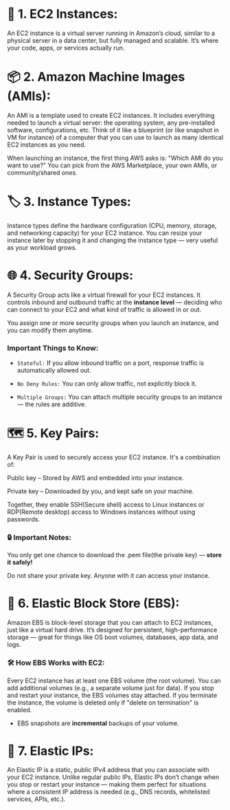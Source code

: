 # 🔧 1. EC2 Instances:
An EC2 instance is a virtual server running in Amazon’s cloud, similar to a physical server
in a data center, but fully managed and scalable.
It’s where your code, apps, or services actually run.

# 📦 2. Amazon Machine Images (AMIs):
An AMI is a template used to create EC2 instances. 
It includes everything needed to launch a virtual server: the operating system, 
any pre-installed software, configurations, etc.
Think of it like a blueprint (or like snapshot in VM for instance) of a computer 
that you can use to launch as many identical EC2 instances as you need.

When launching an instance, the first thing AWS asks is: "Which AMI do you want to use?" 
You can pick from the AWS Marketplace, your own AMIs, or community/shared ones.


# 🏷️ 3. Instance Types:
Instance types define the hardware configuration (CPU, memory, storage, and networking capacity) 
for your EC2 instance.
You can resize your instance later by stopping it and changing the 
instance type — very useful as your workload grows.

# 🌐 4. Security Groups:
A Security Group acts like a virtual firewall for your EC2 instances. 
It controls inbound and outbound traffic at the **instance level** — deciding who can connect to your EC2 
and what kind of traffic is allowed in or out.

You assign one or more security groups when you launch an instance, and you can modify them anytime.

### Important Things to Know:
- `Stateful:` If you allow inbound traffic on a port, response traffic is automatically allowed out.

- `No Deny Rules:` You can only allow traffic, not explicitly block it.

- `Multiple Groups:` You can attach multiple security groups to an instance — the rules are additive.

# 🗺️ 5. Key Pairs:
A Key Pair is used to securely access your EC2 instance. It's a combination of:

Public key – Stored by AWS and embedded into your instance.

Private key – Downloaded by you, and kept safe on your machine.

Together, they enable SSH(Secure shell) access to Linux instances or RDP(Remote desktop) access to Windows instances without using passwords.

### 🔒 Important Notes:
You only get one chance to download the .pem file(the private key) — **store it safely!**

Do not share your private key. Anyone with it can access your instance.

# 🧱 6. Elastic Block Store (EBS):
Amazon EBS is block-level storage that you can attach to EC2 instances, just like a virtual hard drive. It’s designed for persistent, high-performance storage — great for things like OS boot volumes, databases, app data, and logs.

### 🛠️ How EBS Works with EC2:
Every EC2 instance has at least one EBS volume (the root volume).
You can add additional volumes (e.g., a separate volume just for data).
If you stop and restart your instance, the EBS volumes stay attached.
If you terminate the instance, the volume is deleted only if "delete on termination" is enabled.

- EBS snapshots are **incremental** backups of your volume.

# 📶 7. Elastic IPs:
An Elastic IP is a static, public IPv4 address that you can associate with your EC2 instance. 
Unlike regular public IPs, Elastic IPs don’t change when you stop or restart your instance — making them perfect for situations where a consistent IP address is needed (e.g., DNS records, whitelisted services, APIs, etc.).
